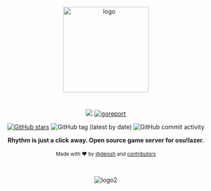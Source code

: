 <p align="center">
  <img src="https://301222.selcdn.ru/akasi/assets/rl-logo/logo-grey.svg" alt="logo" width="200" />
</p>

<h1 align="center"></h1>

<p align="center">
  <a href="https://circleci.com/gh/rl-os/api"><img src="https://circleci.com/gh/rl-os/api.svg?style=svg"></a>
  <a href="https://goreportcard.com/report/github.com/rl-os/api"><img alt="goreport" src="https://goreportcard.com/badge/github.com/rl-os/api"></a>
</p>
<p align="center">
  <a href="https://github.com/rl-os/api/stargazers"><img alt="GitHub stars" src="https://img.shields.io/github/stars/rl-os/api"></a>
  <img alt="GitHub tag (latest by date)" src="https://img.shields.io/github/v/tag/rl-os/api">
  <img alt="GitHub commit activity" src="https://img.shields.io/github/commit-activity/w/rl-os/api">
  <br />
</p>

<p align="center">
  <b>Rhythm is just a click away. Open source game server for osu!lazer.</b></br></br>
  <sub>Made with ❤️ by <a href="https://github.com/deissh">@deissh</a> and <a href="https://github.com/rl-os/api/graphs/contributors">contributors</a></sub>
</p>

<br />


<p align="center">
  <img src="https://i.imgur.com/azTASY0.jpg" alt="logo2" width="auto" />
</p>

